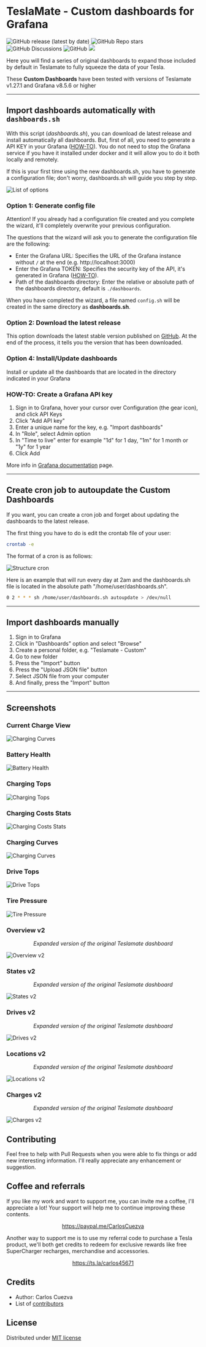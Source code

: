 # TeslaMate - Custom dashboards for Grafana

![GitHub release (latest by date)](https://img.shields.io/github/v/release/CarlosCuezva/dashboards-Grafana-Teslamate)
![GitHub Repo stars](https://img.shields.io/github/stars/CarlosCuezva/dashboards-Grafana-Teslamate)
![GitHub Discussions](https://img.shields.io/github/discussions/CarlosCuezva/dashboards-Grafana-Teslamate)
![GitHub](https://img.shields.io/github/license/CarlosCuezva/dashboards-Grafana-Teslamate)
[![](https://img.shields.io/badge/Donate-PayPal-ff69b4.svg)](https://www.paypal.com/donate?hosted_button_id=QF2MBMQZP4V2J)

Here you will find a series of original dashboards to expand those included by default in Teslamate to fully squeeze the data of your Tesla.

These **Custom Dashboards** have been tested with versions of Teslamate v1.27.1 and Grafana v8.5.6 or higher

---

## Import dashboards automatically with `dashboards.sh`

With this script (*dashboards.sh*), you can download de latest release and install automatically all dashboards. But, first of all, you need to generate a API KEY in your Grafana ([HOW-TO](#how-to-create-a-grafana-api-key)). You do not need to stop the Grafana service if you have it installed under docker and it will allow you to do it both locally and remotely.

If this is your first time using the new dashboards.sh, you have to generate a configuration file; don't worry, dashboards.sh will guide you step by step.

![List of options](screenshots/capture_1.png)

### Option 1: Generate config file

Attention! If you already had a configuration file created and you complete the wizard, it'll completely overwrite your previous configuration.

The questions that the wizard will ask you to generate the configuration file are the following:

- Enter the Grafana URL: Specifies the URL of the Grafana instance without `/` at the end (e.g. http://localhost:3000)
- Enter the Grafana TOKEN: Specifies the security key of the API, it's generated in Grafana ([HOW-TO](#how-to-create-a-grafana-api-key)).
- Path of the dashboards directory: Enter the relative or absolute path of the dashboards directory, default is `./dashboards`.

When you have completed the wizard, a file named `config.sh` will be created in the same directory as **dashboards.sh**.

### Option 2: Download the latest release

This option downloads the latest stable version published on [GitHub](https://github.com/CarlosCuezva/dashboards-Grafana-Teslamate). At the end of the process, it tells you the version that has been downloaded.

### Option 4: Install/Update dashboards

Install or update all the dashboards that are located in the directory indicated in your Grafana

### HOW-TO: Create a Grafana API key

1. Sign in to Grafana, hover your cursor over Configuration (the gear icon), and click API Keys
2. Click "Add API key"
3. Enter a unique name for the key, e.g. "Import dashboards"
4. In "Role", select Admin option
5. In "Time to live" enter for example "1d" for 1 day, "1m" for 1 month or "1y" for 1 year
6. Click Add

More info in [Grafana documentation](https://grafana.com/docs/grafana/v8.5/administration/api-keys/create-api-key/) page.

---

## Create cron job to autoupdate the Custom Dashboards

If you want, you can create a cron job and forget about updating the dashboards to the latest release.

The first thing you have to do is edit the crontab file of your user:

```bash
crontab -e
```

The format of a cron is as follows:

![Structure cron](screenshots/capture_2.png)

Here is an example that will run every day at 2am and the dashboards.sh file is located in the absolute path "/home/user/dashboards.sh".

```bash
0 2 * * * sh /home/user/dashboards.sh autoupdate > /dev/null
```

---

## Import dashboards manually

1. Sign in to Grafana
2. Click in "Dashboards" option and select "Browse"
3. Create a personal folder, e.g. "Teslamate - Custom"
4. Go to new folder
5. Press the "Import" button
6. Press the "Upload JSON file" button
7. Select JSON file from your computer
8. And finally, press the "Import" button

---

## Screenshots

### Current Charge View

![Charging Curves](./screenshots/current_charge_view.png)

### Battery Health

![Battery Health](./screenshots/battery_health.png)

### Charging Tops

![Charging Tops](./screenshots/charging_tops.png)

### Charging Costs Stats

![Charging Costs Stats](./screenshots/charging_costs_stats.png)

### Charging Curves

![Charging Curves](./screenshots/charging_curves.png)

### Drive Tops

![Drive Tops](./screenshots/drive-tops.png)

### Tire Pressure

![Tire Pressure](./screenshots/tire-pressure.png)

### Overview v2

<p style="text-align:center; font-style: italic;">Expanded version of the original Teslamate dashboard</p>

![Overview v2](./screenshots/overview_v2.png)

### States v2

<p style="text-align:center; font-style: italic;">Expanded version of the original Teslamate dashboard</p>

![States v2](./screenshots/states_v2.png)

### Drives v2

<p style="text-align:center; font-style: italic;">Expanded version of the original Teslamate dashboard</p>

![Drives v2](./screenshots/drives.png)

### Locations v2

<p style="text-align:center; font-style: italic;">Expanded version of the original Teslamate dashboard</p>

![Locations v2](./screenshots/locations.png)

### Charges v2

<p style="text-align:center; font-style: italic;">Expanded version of the original Teslamate dashboard</p>

![Charges v2](./screenshots/charges.png)

## Contributing

Feel free to help with Pull Requests when you were able to fix things or add new interesting information. I'll really appreciate any enhancement or suggestion.

## Coffee and referrals

If you like my work and want to support me, you can invite me a coffee, I'll appreciate a lot! Your support will help me to continue improving these contents.

<p style="text-align: center;">
    <a href="https://paypal.me/CarlosCuezva" target="_blank">
        https://paypal.me/CarlosCuezva
    </a>
</p>

Another way to support me is to use my referral code to purchase a Tesla product, we'll both get credits to redeem for exclusive rewards like free SuperCharger recharges, merchandise and accessories.

<p style="text-align: center;">
    <a href="https://ts.la/carlos45671" target="_blank">
        https://ts.la/carlos45671
    </a>
</p>

## Credits

- Author: Carlos Cuezva
- List of [contributors](https://github.com/CarlosCuezva/dashboards-Grafana-Teslamate/graphs/contributors)

## License

Distributed under [MIT license](./LICENSE)
